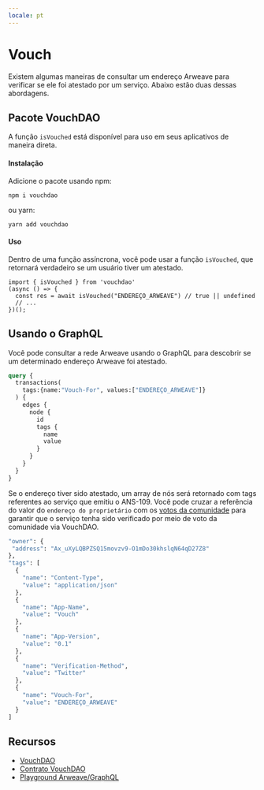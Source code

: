 ```yaml
---
locale: pt
---
```

# Vouch
Existem algumas maneiras de consultar um endereço Arweave para verificar se ele foi atestado por um serviço. Abaixo estão duas dessas abordagens.
## Pacote VouchDAO
A função `isVouched` está disponível para uso em seus aplicativos de maneira direta.

#### Instalação
Adicione o pacote usando npm:
```console:no-line-numbers
npm i vouchdao
```
ou yarn:
```console:no-line-numbers
yarn add vouchdao
```

#### Uso
Dentro de uma função assíncrona, você pode usar a função `isVouched`, que retornará verdadeiro se um usuário tiver um atestado.

```js:no-line-numbers
import { isVouched } from 'vouchdao'
(async () => {
  const res = await isVouched("ENDEREÇO_ARWEAVE") // true || undefined
  // ...
})();
```

## Usando o GraphQL
Você pode consultar a rede Arweave usando o GraphQL para descobrir se um determinado endereço Arweave foi atestado.

```graphql
query {
  transactions(
    tags:{name:"Vouch-For", values:["ENDEREÇO_ARWEAVE"]}
  ) {
    edges {
      node {
        id
        tags {
          name 
          value 
        }
      }
    }
  }
}
```

Se o endereço tiver sido atestado, um array de nós será retornado com tags referentes ao serviço que emitiu o ANS-109. Você pode cruzar a referência do valor do `endereço do proprietário` com os [votos da comunidade](https://community.xyz/#_z0ch80z_daDUFqC9jHjfOL8nekJcok4ZRkE_UesYsk/votes) para garantir que o serviço tenha sido verificado por meio de voto da comunidade via VouchDAO.

```graphql
"owner": {
 "address": "Ax_uXyLQBPZSQ15movzv9-O1mDo30khslqN64qD27Z8"
},
"tags": [
  {
    "name": "Content-Type",
    "value": "application/json"
  },
  {
    "name": "App-Name",
    "value": "Vouch"
  },
  {
    "name": "App-Version",
    "value": "0.1"
  },
  {
    "name": "Verification-Method",
    "value": "Twitter"
  },
  {
    "name": "Vouch-For",
    "value": "ENDEREÇO_ARWEAVE"
  }
]
```

## Recursos
* [VouchDAO](https://vouch-dao.arweave.dev)
* [Contrato VouchDAO](https://sonar.warp.cc/?#/app/contract/_z0ch80z_daDUFqC9jHjfOL8nekJcok4ZRkE_UesYsk)
* [Playground Arweave/GraphQL](https://arweave.net/graphql)